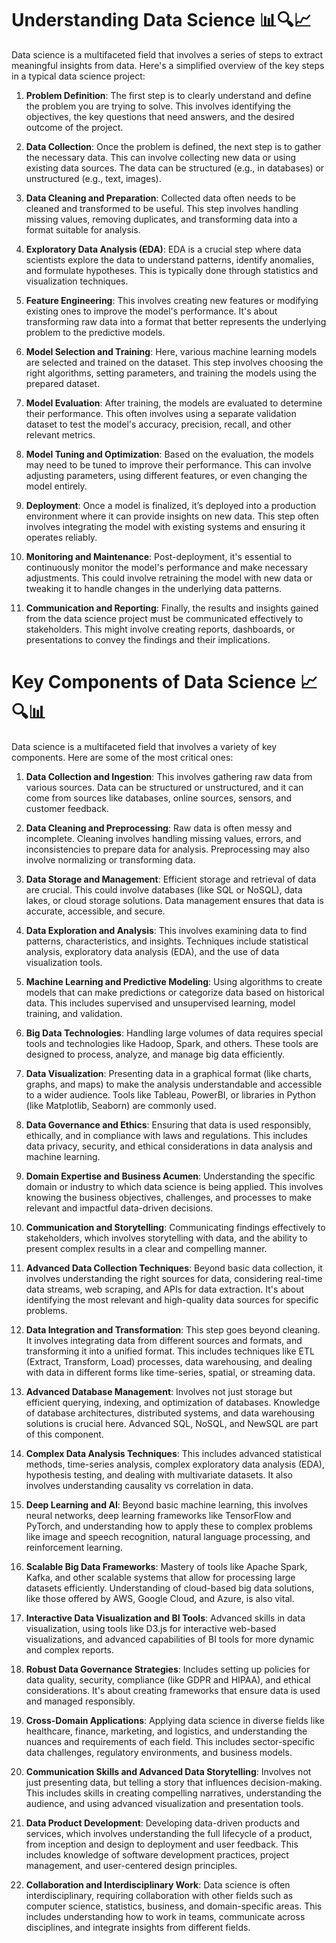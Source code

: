 # Understanding Data Science 📊🔍📈

Data science is a multifaceted field that involves a series of steps to extract meaningful insights from data. Here's a simplified overview of the key steps in a typical data science project:

1. **Problem Definition**: The first step is to clearly understand and define the problem you are trying to solve. This involves identifying the objectives, the key questions that need answers, and the desired outcome of the project.

2. **Data Collection**: Once the problem is defined, the next step is to gather the necessary data. This can involve collecting new data or using existing data sources. The data can be structured (e.g., in databases) or unstructured (e.g., text, images).

3. **Data Cleaning and Preparation**: Collected data often needs to be cleaned and transformed to be useful. This step involves handling missing values, removing duplicates, and transforming data into a format suitable for analysis.

4. **Exploratory Data Analysis (EDA)**: EDA is a crucial step where data scientists explore the data to understand patterns, identify anomalies, and formulate hypotheses. This is typically done through statistics and visualization techniques.

5. **Feature Engineering**: This involves creating new features or modifying existing ones to improve the model's performance. It's about transforming raw data into a format that better represents the underlying problem to the predictive models.

6. **Model Selection and Training**: Here, various machine learning models are selected and trained on the dataset. This step involves choosing the right algorithms, setting parameters, and training the models using the prepared dataset.

7. **Model Evaluation**: After training, the models are evaluated to determine their performance. This often involves using a separate validation dataset to test the model's accuracy, precision, recall, and other relevant metrics.

8. **Model Tuning and Optimization**: Based on the evaluation, the models may need to be tuned to improve their performance. This can involve adjusting parameters, using different features, or even changing the model entirely.

9. **Deployment**: Once a model is finalized, it’s deployed into a production environment where it can provide insights on new data. This step often involves integrating the model with existing systems and ensuring it operates reliably.

10. **Monitoring and Maintenance**: Post-deployment, it's essential to continuously monitor the model's performance and make necessary adjustments. This could involve retraining the model with new data or tweaking it to handle changes in the underlying data patterns.

11. **Communication and Reporting**: Finally, the results and insights gained from the data science project must be communicated effectively to stakeholders. This might involve creating reports, dashboards, or presentations to convey the findings and their implications.


# Key Components of Data Science 📈🔍📊

Data science is a multifaceted field that involves a variety of key components. Here are some of the most critical ones:

1. **Data Collection and Ingestion**: This involves gathering raw data from various sources. Data can be structured or unstructured, and it can come from sources like databases, online sources, sensors, and customer feedback.

2. **Data Cleaning and Preprocessing**: Raw data is often messy and incomplete. Cleaning involves handling missing values, errors, and inconsistencies to prepare data for analysis. Preprocessing may also involve normalizing or transforming data.

3. **Data Storage and Management**: Efficient storage and retrieval of data are crucial. This could involve databases (like SQL or NoSQL), data lakes, or cloud storage solutions. Data management ensures that data is accurate, accessible, and secure.

4. **Data Exploration and Analysis**: This involves examining data to find patterns, characteristics, and insights. Techniques include statistical analysis, exploratory data analysis (EDA), and the use of data visualization tools.

5. **Machine Learning and Predictive Modeling**: Using algorithms to create models that can make predictions or categorize data based on historical data. This includes supervised and unsupervised learning, model training, and validation.

6. **Big Data Technologies**: Handling large volumes of data requires special tools and technologies like Hadoop, Spark, and others. These tools are designed to process, analyze, and manage big data efficiently.

7. **Data Visualization**: Presenting data in a graphical format (like charts, graphs, and maps) to make the analysis understandable and accessible to a wider audience. Tools like Tableau, PowerBI, or libraries in Python (like Matplotlib, Seaborn) are commonly used.

8. **Data Governance and Ethics**: Ensuring that data is used responsibly, ethically, and in compliance with laws and regulations. This includes data privacy, security, and ethical considerations in data analysis and machine learning.

9. **Domain Expertise and Business Acumen**: Understanding the specific domain or industry to which data science is being applied. This involves knowing the business objectives, challenges, and processes to make relevant and impactful data-driven decisions.

10. **Communication and Storytelling**: Communicating findings effectively to stakeholders, which involves storytelling with data, and the ability to present complex results in a clear and compelling manner.

11. **Advanced Data Collection Techniques**: Beyond basic data collection, it involves understanding the right sources for data, considering real-time data streams, web scraping, and APIs for data extraction. It's about identifying the most relevant and high-quality data sources for specific problems.

12. **Data Integration and Transformation**: This step goes beyond cleaning. It involves integrating data from different sources and formats, and transforming it into a unified format. This includes techniques like ETL (Extract, Transform, Load) processes, data warehousing, and dealing with data in different forms like time-series, spatial, or streaming data.

13. **Advanced Database Management**: Involves not just storage but efficient querying, indexing, and optimization of databases. Knowledge of database architectures, distributed systems, and data warehousing solutions is crucial here. Advanced SQL, NoSQL, and NewSQL are part of this component.

14. **Complex Data Analysis Techniques**: This includes advanced statistical methods, time-series analysis, complex exploratory data analysis (EDA), hypothesis testing, and dealing with multivariate datasets. It also involves understanding causality vs correlation in data.

15. **Deep Learning and AI**: Beyond basic machine learning, this involves neural networks, deep learning frameworks like TensorFlow and PyTorch, and understanding how to apply these to complex problems like image and speech recognition, natural language processing, and reinforcement learning.

16. **Scalable Big Data Frameworks**: Mastery of tools like Apache Spark, Kafka, and other scalable systems that allow for processing large datasets efficiently. Understanding of cloud-based big data solutions, like those offered by AWS, Google Cloud, and Azure, is also vital.

17. **Interactive Data Visualization and BI Tools**: Advanced skills in data visualization, using tools like D3.js for interactive web-based visualizations, and advanced capabilities of BI tools for more dynamic and complex reports.

18. **Robust Data Governance Strategies**: Includes setting up policies for data quality, security, compliance (like GDPR and HIPAA), and ethical considerations. It's about creating frameworks that ensure data is used and managed responsibly.

19. **Cross-Domain Applications**: Applying data science in diverse fields like healthcare, finance, marketing, and logistics, and understanding the nuances and requirements of each field. This includes sector-specific data challenges, regulatory environments, and business models.

20. **Communication Skills and Advanced Data Storytelling**: Involves not just presenting data, but telling a story that influences decision-making. This includes skills in creating compelling narratives, understanding the audience, and using advanced visualization and presentation tools.

21. **Data Product Development**: Developing data-driven products and services, which involves understanding the full lifecycle of a product, from inception and design to deployment and user feedback. This includes knowledge of software development practices, project management, and user-centered design principles.

22. **Collaboration and Interdisciplinary Work**: Data science is often interdisciplinary, requiring collaboration with other fields such as computer science, statistics, business, and domain-specific areas. This includes understanding how to work in teams, communicate across disciplines, and integrate insights from different fields.

